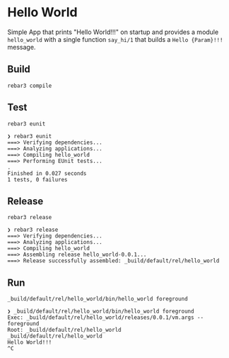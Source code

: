 Hello World
=====

Simple App that prints "Hello World!!!" on startup and provides a module 
`hello_world` with a single function `say_hi/1` that builds a 
`Hello {Param}!!!` message. 

Build
-----

    rebar3 compile

Test
---

    rebar3 eunit

```shell
❯ rebar3 eunit
===> Verifying dependencies...
===> Analyzing applications...
===> Compiling hello_world
===> Performing EUnit tests...
.
Finished in 0.027 seconds
1 tests, 0 failures
```

Release
---

    rebar3 release

```shell
❯ rebar3 release
===> Verifying dependencies...
===> Analyzing applications...
===> Compiling hello_world
===> Assembling release hello_world-0.0.1...
===> Release successfully assembled: _build/default/rel/hello_world
```

Run
---

    _build/default/rel/hello_world/bin/hello_world foreground
    
```shell
❯ _build/default/rel/hello_world/bin/hello_world foreground
Exec: _build/default/rel/hello_world/releases/0.0.1/vm.args -- foreground
Root: _build/default/rel/hello_world
_build/default/rel/hello_world
Hello World!!!
^C
```

